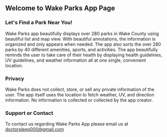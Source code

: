 ## Welcome to Wake Parks App Page
### Let's Find a Park Near You!

Wake Parks app beautifully displays over 280 parks in Wake County using beautiful list and map view. With beautiful annotations, the information is organized and only appears when needed. The app also sorts the over 280 parks by 40 different amenities, sports, and activities. The app beautifully reminds the user to take care of their health by displaying health guidelines, UV guidelines, and weather information all at one single, convenient location. 


### Privacy
Wake Parks does not collect, store, or sell any private information of the user. The app itself uses the location to fetch weather, UV, and direction information. No information is collected or collected by the app creator. 



### Support or Contact

To contact us regarding Wake Parks App please email us at [doctorsleep000@gmail.com](doctorsleep000@gmail.com)



